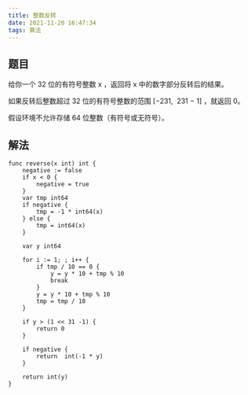 ```yaml
---
title: 整数反转
date: 2021-11-20 16:47:34
tags: 算法
---
```


## 题目

给你一个 32 位的有符号整数 x ，返回将 x 中的数字部分反转后的结果。

如果反转后整数超过 32 位的有符号整数的范围 [−231,  231 − 1] ，就返回 0。

假设环境不允许存储 64 位整数（有符号或无符号）。

<!--more-->

## 解法
```
func reverse(x int) int {
	negative := false
	if x < 0 {
		negative = true
	}
	var tmp int64
	if negative {
		tmp = -1 * int64(x)
	} else {
		tmp = int64(x)
	}

	var y int64

	for i := 1; ; i++ {
		if tmp / 10 == 0 {
			y = y * 10 + tmp % 10
			break
		}
		y = y * 10 + tmp % 10
		tmp = tmp / 10
	}

	if y > (1 << 31 -1) {
		return 0
	}

	if negative {
		return  int(-1 * y)
	}

	return int(y)
}
```

